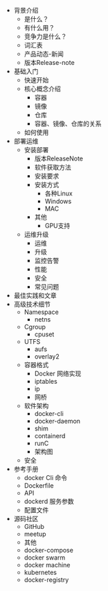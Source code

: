 - 背景介绍
    - 是什么？
    - 有什么用？
    - 竞争力是什么？
    - 词汇表
    - 产品动态-新闻
    - 版本Release-note
- 基础入门
    - 快速开始
    - 核心概念介绍
        - 容器
        - 镜像
        - 仓库
        - 容器、镜像、仓库的关系
    - 如何使用
- 部署运维
    - 安装部署
        - 版本ReleaseNote
        - 软件获取方法
        - 安装要求
        - 安装方式
            - 各种Linux
            - Windows
            - MAC
        - 其他
            - GPU支持
    - 运维升级
        - 运维
        - 升级
        - 监控告警
        - 性能
        - 安全
        - 常见问题
- 最佳实践和文章
- 高级技术细节
    - Namespace
        - netns
    - Cgroup
        - cpuset
    - UTFS
        - aufs
        - overlay2
    - 容器格式
        - Docker 网络实现
        - iptables
        - ip
        - 网桥
    - 软件架构
        - docker-cli
        - docker-daemon
        - shim
        - containerd
        - runC
        - 架构图
    - 安全
- 参考手册
    - docker Cli 命令
    - Dockerfile
    - API
    - dockerd 服务参数
    - 配置文件
- 源码社区
    - GitHub
    - meetup
    - 其他
    - docker-compose
    - docker swarm
    - docker machine
    - kubernetes
    - docker-registry
